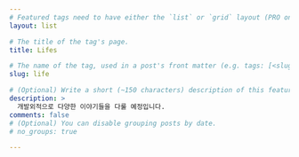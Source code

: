 ```yaml
---
# Featured tags need to have either the `list` or `grid` layout (PRO only).
layout: list

# The title of the tag's page.
title: Lifes

# The name of the tag, used in a post's front matter (e.g. tags: [<slug>]).
slug: life

# (Optional) Write a short (~150 characters) description of this featured tag.
description: >
  개발외적으로 다양한 이야기들을 다룰 예정입니다.
comments: false
# (Optional) You can disable grouping posts by date.
# no_groups: true

---
```

